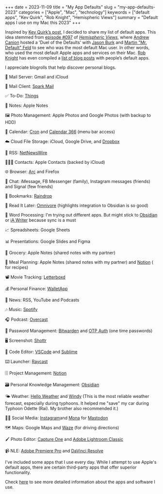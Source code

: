 +++
date = 2023-11-09
title = "My App Defaults"
slug = "my-app-defaults-2023"
categories = ["Apple", "Mac", "technology"]
keywords = ["default apps", "Kev Quirk", "Rob Knight", "Hemispheric Views"]
summary = "Default apps I use on my Mac this 2023"
+++

Inspired by [Kev Quirk’s post](https://kevquirk.com/my-default-apps-at-the-end-of-2023/?ref=krabf.com), I decided to share my list of default apps. This idea stemmed from [episode #097](https://listen.hemisphericviews.com/097/?ref=krabf.com) of _[Hemispheric Views](https://hemisphericviews.com/?ref=krabf.com)_, where [Andrew Canion](https://andrewcanion.com/?ref=krabf.com) hosted a 'Duel of the Defaults' with [Jason Burk](https://grepjason.sh/?ref=krabf.com) and [Martin "Mr. Default" Feld](https://loungeruminator.net/?ref=krabf.com) to see who was the most default Mac user. In other words, who used the most default Apple apps and services on their Mac. [Rob Knight](https://rknight.me/?ref=krabf.com) has even compiled a [list of blog posts](https://defaults.rknight.me/?ref=krabf.com) with people’s default apps.

I appreciate blogrolls that help discover personal blogs.


📮 Mail Server: Gmail and iCloud
  
📨 Mail Client: [Spark Mail](https://sparkmailapp.com/)
  
✅ To-Do: [Things](https://culturedcode.com/things/?ref=krabf.com)
  
📝 Notes: Apple Notes
  
🖼️ Photo Management: Apple Photos and Google Photos (with backup to HDD)
  
📆 Calendar: [Cron](https://cron.com/) and [Calendar 366](https://nspektor.com/en) (menu bar access)
  
☁️ Cloud File Storage: iCloud, Google Drive, and [Dropbox](https://www.dropbox.com/)
  
📰 RSS: [NetNewsWire](https://netnewswire.com/?ref=krabf.com)
  
🤸🏼‍♂️ Contacts: Apple Contacts (backed by iCloud)
  
🌐 Browser: [Arc](https://arc.net/gift/2f9acd28) and Firefox

💬 Chat: iMessage, FB Messenger (family), Instagram messages (friends) and Signal (few friends)

🔖 Bookmarks: [Raindrop](https://raindrop.io/?ref=krabf.com)

📑 Read It Later: [Omnivore](https://omnivore.app/?ref=krabf.com) (highlights integration to Obsidian is so good)

📃 Word Processing: I'm trying out different apps. But might stick to [Obsidian](https://obsidian.md/?ref=krabf.com) or [iA Writer](https://ia.net/writer) because sync is a must

📈 Spreadsheets: Google Sheets

📊 Presentations: Google Slides and Figma

🛒 Grocery: Apple Notes (shared notes with my partner)

🍱 Meal Planning: Apple Notes (shared notes with my partner) and [Notion](https://www.notion.so/?ref=krabf.com) ( for recipes)

📽️ Movie Tracking: [Letterboxd](https://letterboxd.com/)
  
💰 Personal Finance: [WalletApp](https://budgetbakers.com/?ref=krabf.com)

📰 News: RSS, YouTube and Podcasts

🎶 Music: [Spotify](https://www.spotify.com)

🎧 Podcast: [Overcast](https://overcast.fm/)

🔐 Password Management: [Bitwarden](https://bitwarden.com/) and [OTP Auth](https://cooperrs.de/) (one time passwords)

🖥️ Screenshot: [Shottr](https://shottr.cc/?ref=krabf.com)

🤖 Code Editor: [VSCode](https://code.visualstudio.com/) and [Sublime](https://www.sublimetext.com/)

⌨️ Launcher: [Raycast](https://www.raycast.com/?ref=krabf.com)
  
🗄️ Project Management: [Notion](https://www.notion.so/?ref=krabf.com)
  
🗃️ Personal Knowledge Management: [Obsidian](https://obsidian.md/)

🌤️ Weather: [Hello Weather](https://helloweather.com/?ref=krabf.com) and [Windy](https://www.windy.com) (This is the most reliable weather forecast, especially during typhoons. It helped me "save" my car during Typhoon Odette (Rai). My brother also recommended it.)

🤳🏼 Social Media: [Instagram](https://www.instagram.com/krabf/)and [Mona](https://apps.apple.com/us/app/mona-for-mastodon/id1659154653) for [Mastodon](https//mastodon.social/@krabf)

🗺️ Maps: Google Maps and [Waze](https://www.waze.com/live-map/) (for driving directions)

🖌️ Photo Editor: [Capture One](https://www.captureone.com/en)
and [Adobe Lightroom Classic](https://www.adobe.com/ph_en/products/photoshop-lightroom-classic.html)

📹 NLE: [Adobe Premiere Pro](https://www.adobe.com/products/premiere.html) and [DaVinci Resolve](https://www.blackmagicdesign.com/products/davinciresolve)

I've included some apps that I use every day. While I attempt to use Apple's default apps, there are certain third-party apps that offer superior functionality.

Check [here](https://krabf.com/about/#:~:text=website%20to%20everyone.-,tools%20i%20use,-Hardware%3A%20General) to see more detailed information about the apps and software I use.
